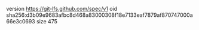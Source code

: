 version https://git-lfs.github.com/spec/v1
oid sha256:d3b09e9683afbc8d468a83000308f18e7133eaf7879af870747000a66e3c0693
size 475
